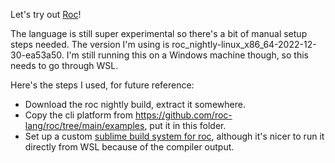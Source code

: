 Let's try out [Roc](https://github.com/roc-lang/roc)!

The language is still super experimental so there's a bit of manual setup steps needed.
The version I'm using is roc_nightly-linux_x86_64-2022-12-30-ea53a50.
I'm still running this on a Windows machine though, so this needs to go through WSL.

Here's the steps I used, for future reference:
- Download the roc nightly build, extract it somewhere.
- Copy the cli platform from https://github.com/roc-lang/roc/tree/main/examples, put it in this folder.
- Set up a custom [sublime build system for roc](roc-wsl.sublime-build),
although it's nicer to run it directly from WSL because of the compiler output.
